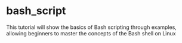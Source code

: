 # bash_script
This tutorial will show the basics of Bash scripting through examples, allowing beginners to master the concepts of the Bash shell on Linux
